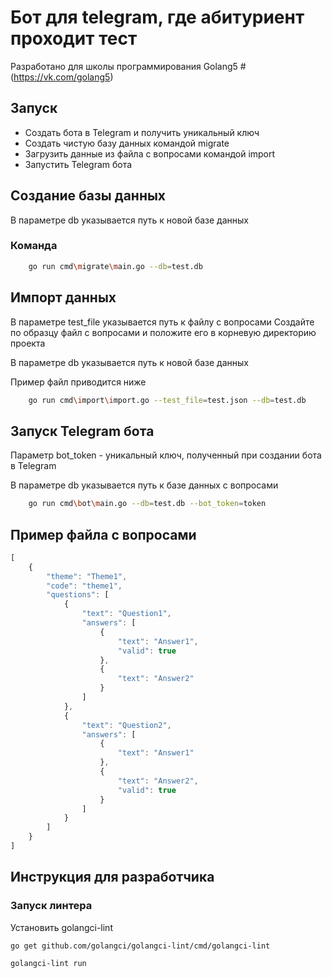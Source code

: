 # Бот для telegram, где абитуриент проходит тест

Разработано для школы программирования Golang5
#(https://vk.com/golang5)

## Запуск

- Создать бота в Telegram и получить уникальный ключ
- Создать чистую базу данных командой migrate
- Загрузить данные из файла с вопросами командой import
- Запустить Telegram бота

## Создание базы данных

В параметре db указывается путь к новой базе данных

### Команда

```bash
    go run cmd\migrate\main.go --db=test.db
```

## Импорт данных

В параметре test_file указывается путь к файлу с вопросами
Создайте по образцу файл с вопросами и положите его в корневую директорию проекта

В параметре db указывается путь к новой базе данных

Пример файл приводится ниже

```bash
    go run cmd\import\import.go --test_file=test.json --db=test.db
```

## Запуск Telegram бота

Параметр bot_token - уникальный ключ, полученный при создании бота в Telegram

В параметре db указывается путь к базе данных с вопросами

```bash
    go run cmd\bot\main.go --db=test.db --bot_token=token
```

## Пример файла с вопросами

```javascript
[
    {
        "theme": "Theme1",
        "code": "theme1",
        "questions": [
            {
                "text": "Question1",
                "answers": [
                    {
                        "text": "Answer1",
                        "valid": true
                    },
                    {
                        "text": "Answer2"
                    }
                ]
            },
            {
                "text": "Question2",
                "answers": [
                    {
                        "text": "Answer1"
                    },
                    {
                        "text": "Answer2",
                        "valid": true
                    }
                ]
            }
        ]
    }
]
```

## Инструкция для разработчика

### Запуск линтера

Установить golangci-lint

```bash
go get github.com/golangci/golangci-lint/cmd/golangci-lint
```

```bash
golangci-lint run
```
